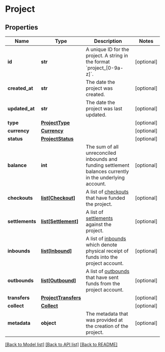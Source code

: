 # Project

## Properties
Name | Type | Description | Notes
------------ | ------------- | ------------- | -------------
**id** | **str** | A unique ID for the project.  A string in the format &#x60;project_[0-9a-z]&#x60;. | [optional] 
**created_at** | **str** | The date the project was created. | [optional] 
**updated_at** | **str** | The date the project was last updated. | [optional] 
**type** | [**ProjectType**](ProjectType.md) |  | [optional] 
**currency** | [**Currency**](Currency.md) |  | [optional] 
**status** | [**ProjectStatus**](ProjectStatus.md) |  | [optional] 
**balance** | **int** | The sum of all unreconciled inbounds and funding settlement balances currently in the underlying account. | [optional] 
**checkouts** | [**list[Checkout]**](Checkout.md) | A list of [checkouts](/resources/checkouts) that have funded the project. | [optional] 
**settlements** | [**list[Settlement]**](Settlement.md) | A list of [settlements](/resources/settlements) against the project. | [optional] 
**inbounds** | [**list[Inbound]**](Inbound.md) | A list of [inbounds](/resources/inbounds) which denote physical receipt of funds into the project account. | [optional] 
**outbounds** | [**list[Outbound]**](Outbound.md) | A list of [outbounds](/resources/outbounds) that have sent funds from the project account. | [optional] 
**transfers** | [**ProjectTransfers**](ProjectTransfers.md) |  | [optional] 
**collect** | [**Collect**](Collect.md) |  | [optional] 
**metadata** | **object** | The metadata that was provided at the creation of the project. | [optional] 

[[Back to Model list]](../README.md#documentation-for-models) [[Back to API list]](../README.md#documentation-for-api-endpoints) [[Back to README]](../README.md)

